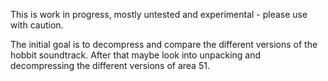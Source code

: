 This is work in progress, mostly untested and experimental - please use with caution.

The initial goal is to decompress and compare the different versions of the hobbit soundtrack.
After that maybe look into unpacking and decompressing the different versions of area 51.
